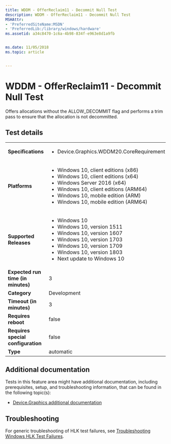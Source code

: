 ```yaml
---
title: WDDM - OfferReclaim11 - Decommit Null Test
description: WDDM - OfferReclaim11 - Decommit Null Test
MSHAttr:
- 'PreferredSiteName:MSDN'
- 'PreferredLib:/library/windows/hardware'
ms.assetid: a34c8470-1c6a-4b98-834f-e963e8d1a9fb


ms.date: 11/05/2018
ms.topic: article


---
```


# <span id="p_hlk_test.286c5b7e-0bc2-4840-9e20-00797f88961a"></span>WDDM - OfferReclaim11 - Decommit Null Test


Offers allocations without the ALLOW\_DECOMMIT flag and performs a trim pass to ensure that the allocation is not decommitted.

## Test details

|||
|---|---|
| **Specifications**  | <ul><li>Device.Graphics.WDDM20.CoreRequirement</li></ul> |  
| **Platforms**   | <ul><li>Windows 10, client editions (x86)</li><li>Windows 10, client editions (x64)</li><li>Windows Server 2016 (x64)</li><li>Windows 10, client editions (ARM64)</li><li>Windows 10, mobile edition (ARM)</li><li>Windows 10, mobile edition (ARM64)</li></ul> |
| **Supported Releases** | <ul><li>Windows 10</li><li>Windows 10, version 1511</li><li>Windows 10, version 1607</li><li>Windows 10, version 1703</li><li>Windows 10, version 1709</li><li>Windows 10, version 1803</li><li>Next update to Windows 10</li></ul> |
|**Expected run time (in minutes)**| 3 |
|**Category**| Development |
|**Timeout (in minutes)**| 3 |
|**Requires reboot**| false |
|**Requires special configuration**| false |
|**Type**| automatic |



## <span id="Additional_documentation"></span><span id="additional_documentation"></span><span id="ADDITIONAL_DOCUMENTATION"></span>Additional documentation


Tests in this feature area might have additional documentation, including prerequisites, setup, and troubleshooting information, that can be found in the following topic(s):

-   [Device.Graphics additional documentation](device-graphics-additional-documentation.md)

## <span id="Troubleshooting"></span><span id="troubleshooting"></span><span id="TROUBLESHOOTING"></span>Troubleshooting


For generic troubleshooting of HLK test failures, see [Troubleshooting Windows HLK Test Failures](../user/troubleshooting-windows-hlk-test-failures.md).










